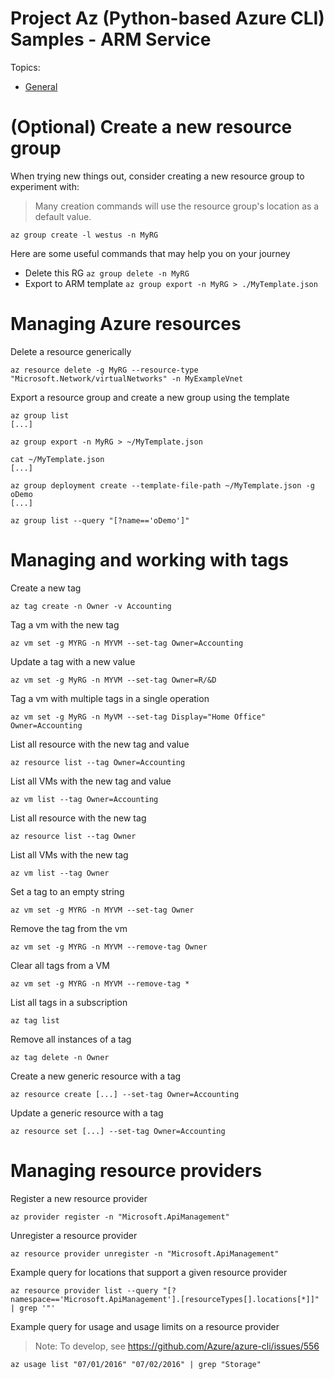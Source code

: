 # Project Az (Python-based Azure CLI) Samples - ARM Service

Topics:
* [General](arm.md)

# (Optional) Create a new resource group 
When trying new things out, consider creating a new resource group to experiment with:
> Many creation commands will use the resource group's location as a default value. 
```
az group create -l westus -n MyRG
```

Here are some useful commands that may help you on your journey
* Delete this RG `az group delete -n MyRG`
* Export to ARM template `az group export -n MyRG > ./MyTemplate.json`


# Managing Azure resources 

Delete a resource generically
```
az resource delete -g MyRG --resource-type "Microsoft.Network/virtualNetworks" -n MyExampleVnet
```

Export a resource group and create a new group using the template
```
az group list
[...]

az group export -n MyRG > ~/MyTemplate.json

cat ~/MyTemplate.json
[...]

az group deployment create --template-file-path ~/MyTemplate.json -g oDemo
[...]

az group list --query "[?name=='oDemo']"
```

# Managing and working with tags

Create a new tag
```
az tag create -n Owner -v Accounting
```

Tag a vm with the new tag
```
az vm set -g MYRG -n MYVM --set-tag Owner=Accounting
```

Update a tag with a new value
```
az vm set -g MyRG -n MYVM --set-tag Owner=R/&D
```

Tag a vm with multiple tags in a single operation
```
az vm set -g MyRG -n MyVM --set-tag Display="Home Office" Owner=Accounting
```

List all resource with the new tag and value
```
az resource list --tag Owner=Accounting
```

List all VMs with the new tag and value
```
az vm list --tag Owner=Accounting
```

List all resource with the new tag
```
az resource list --tag Owner
```

List all VMs with the new tag
```
az vm list --tag Owner
```

Set a tag to an empty string
```
az vm set -g MYRG -n MYVM --set-tag Owner
```

Remove the tag from the vm
```
az vm set -g MYRG -n MYVM --remove-tag Owner
```

Clear all tags from a VM
```
az vm set -g MYRG -n MYVM --remove-tag *
```

List all tags in a subscription
```
az tag list
```

Remove all instances of a tag
```
az tag delete -n Owner
```

Create a new generic resource with a tag
```
az resource create [...] --set-tag Owner=Accounting
```

Update a generic resource with a tag
```
az resource set [...] --set-tag Owner=Accounting
```

# Managing resource providers

Register a new resource provider
```
az provider register -n "Microsoft.ApiManagement"
```

Unregister a resource provider
```
az resource provider unregister -n "Microsoft.ApiManagement"
```

Example query for locations that support a given resource provider
```
az resource provider list --query "[?namespace=='Microsoft.ApiManagement'].[resourceTypes[].locations[*]]" | grep '"'
```

Example query for usage and usage limits on a resource provider
>Note: To develop, see https://github.com/Azure/azure-cli/issues/556
```
az usage list "07/01/2016" "07/02/2016" | grep "Storage"
```



